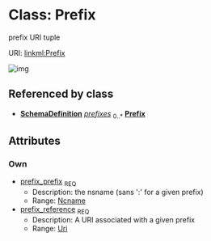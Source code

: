 
# Class: Prefix


prefix URI tuple

URI: [linkml:Prefix](https://w3id.org/linkml/Prefix)


![img](images/Prefix.svg)

## Referenced by class

 *  **[SchemaDefinition](SchemaDefinition.md)** *[prefixes](prefixes.md)*  <sub>0..\*</sub>  **[Prefix](Prefix.md)**

## Attributes


### Own

 * [prefix_prefix](prefix_prefix.md)  <sub>REQ</sub>
     * Description: the nsname (sans ':' for a given prefix)
     * Range: [Ncname](types/Ncname.md)
 * [prefix_reference](prefix_reference.md)  <sub>REQ</sub>
     * Description: A URI associated with a given prefix
     * Range: [Uri](types/Uri.md)

